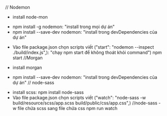 // Nodemon

- install node-mon

* npm install -g nodemon: "install trong mọi dự án"
* npm install --save-dev nodemon: "install trong devDependencies của dự án"

- Vào file package.json chọn scripts viết ("start": "nodemon --inspect ./build/index.js",): "chạy npm start để không thoát khỏi command") npm start
  //Morgan

- install morgan

* npm install --save-dev nodemon: "install trong devDependencies của dự án"
  // node-sass

- install scss: npm install node-sass
- Vào file package.json chọn scripts viết ("watch": "node-sass -w build/resource/scss/app.scss build/public/css/app.css",) //node-sass -w file chứa scss sang file chứa css npm run watch
